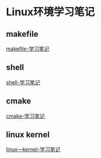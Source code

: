# Linux环境学习笔记

## makefile

[makefile-学习笔记](./makefile/README.md)

## shell

[shell-学习笔记](./shell/README.md)

## cmake

[cmake-学习笔记](./cmake/README.md)


## linux kernel

[linux—kernel-学习笔记](./kernel/README.md)